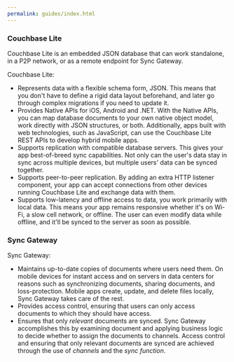 ```yaml
---
permalink: guides/index.html
---
```


### Couchbase Lite

Couchbase Lite is an embedded JSON database that can work standalone, in a P2P network, or as a remote endpoint for Sync Gateway.

Couchbase Lite:

- Represents data with a flexible schema form, JSON. This means that you don't have to define a rigid data layout beforehand, and later go through complex migrations if you need to update it.
- Provides Native APIs for iOS, Android and .NET. With the Native APIs, you can map database documents to your own native object model, work directly with JSON structures, or both. Additionally, apps built with web technologies, such as JavaScript, can use the Couchbase Lite REST APIs to develop hybrid mobile apps.
- Supports replication with compatible database servers. This gives your app best-of-breed sync capabilities. Not only can the user's data stay in sync across multiple devices, but multiple users' data can be synced together.
- Supports peer-to-peer replication. By adding an extra HTTP listener component, your app can accept connections from other devices running Couchbase Lite and exchange data with them.
- Supports low-latency and offline access to data, you work primarily with local data. This means your app remains responsive whether it's on Wi-Fi, a slow cell network, or offline. The user can even modify data while offline, and it'll be synced to the server as soon as possible.

### Sync Gateway

Sync Gateway:

- Maintains up-to-date copies of documents where users need them. On mobile devices for instant access and on servers in data centers for reasons such as synchronizing documents, sharing documents, and loss-protection. Mobile apps create, update, and delete files locally, Sync Gateway takes care of the rest.
- Provides access control, ensuring that users can only access documents to which they should have access.
- Ensures that only _relevant_ documents are synced. Sync Gateway accomplishes this by examining document and applying business logic to decide whether to assign the documents to channels. Access control and ensuring that only relevant documents are synced are achieved through the use of _channels_ and the _sync function_.